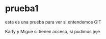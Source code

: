 # prueba1
esta es una prueba para ver si entendemos GIT

Karly y Migue si tienen acceso, si pudimos jeje


